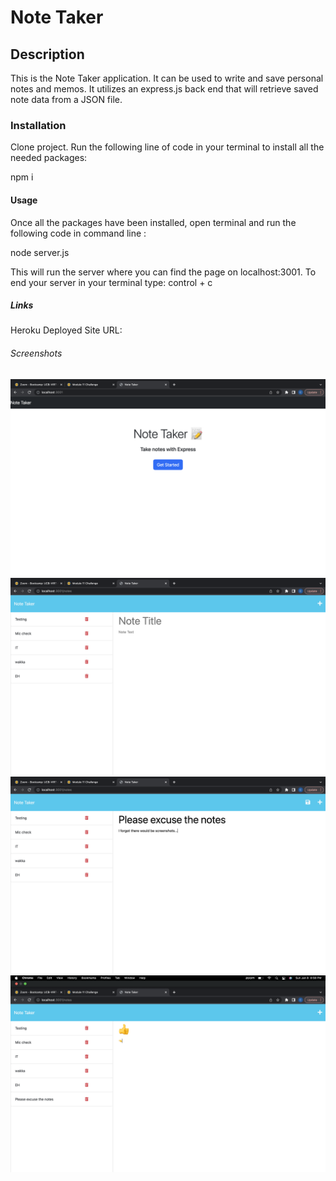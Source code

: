 # Note Taker

## Description
This is the Note Taker application. It can be used to write and save personal notes and memos. It utilizes an express.js back end that will retrieve saved note data from a JSON file.

### Installation
Clone project. Run the following line of code in your terminal to install all the needed packages:

npm i

#### Usage
Once all the packages have been installed, open terminal and run the following code in command line :

node server.js

This will run the server where you can find the page on localhost:3001. To end your server in your terminal type: control + c

##### Links
Heroku Deployed Site URL:

###### Screenshots
![Screenshot of application front page](./public/assets/img/Screen%20Shot%202023-01-08%20at%208.54.07%20PM.png)
![Screenshot of application before writing new note](./public/assets/img/Screen%20Shot%202023-01-08%20at%208.55.04%20PM.png)
![Screenshot of application while writing new note](./public/assets/img/Screen%20Shot%202023-01-08%20at%208.56.40%20PM.png)
![Screenshot of application after saving new note](./public/assets/img/Screen%20Shot%202023-01-08%20at%208.58.17%20PM.png)